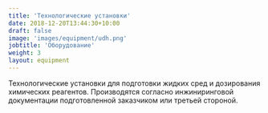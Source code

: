```yaml
---
title: 'Технологические установки'
date: 2018-12-20T13:44:30+10:00
draft: false
image: 'images/equipment/udh.png'
jobtitle: 'Оборудование'
weight: 3
layout: equipment
---
```


Технологические установки для подготовки жидких сред и дозирования химических реагентов. Производятся согласно инжиниринговой документации подготовленной заказчиком или третьей стороной.
